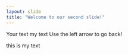 ```yaml
---
layout: slide
title: "Welcome to our second slide!"
---
```

Your text my text
Use the left arrow to go back!

this is my text
